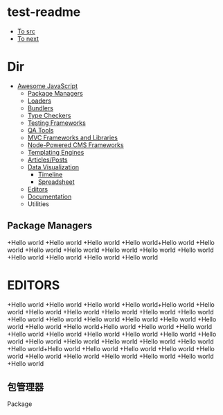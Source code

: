 # test-readme


+ [To src](./src/README.md)
+ [To next]()


# Dir

+ [Awesome JavaScript](#awesome-javascript)
  + [Package Managers](#包管理器)
  + [Loaders](#loaders)
  + [Bundlers](#bundlers)
  + [Type Checkers](#type-checkers)
  + [Testing Frameworks](#testing-frameworks)
  + [QA Tools](#qa-tools)
  * [MVC Frameworks and Libraries](#mvc-frameworks-and-libraries)
  * [Node-Powered CMS Frameworks](#node-powered-cms-frameworks)
  * [Templating Engines](#templating-engines)
  * [Articles/Posts](#articles-and-posts)
  * [Data Visualization](#data-visualization)
    * [Timeline](#timeline)
    * [Spreadsheet](#spreadsheet)
  + [Editors](#editors)
  * [Documentation](#documentation)
  * Utilities
  
  
## Package Managers

+Hello world
+Hello world
+Hello world
+Hello world+Hello world
+Hello world
+Hello world
+Hello world
+Hello world
+Hello world
+Hello world
+Hello world
+Hello world
+Hello world
+Hello world
# EDITORS
+Hello world
+Hello world
+Hello world
+Hello world+Hello world
+Hello world
+Hello world
+Hello world
+Hello world
+Hello world
+Hello world
+Hello world
+Hello world
+Hello world
+Hello world
+Hello world
+Hello world
+Hello world
+Hello world+Hello world
+Hello world
+Hello world
+Hello world
+Hello world
+Hello world
+Hello world
+Hello world
+Hello world
+Hello world
+Hello world
+Hello world
+Hello world
+Hello world
+Hello world+Hello world
+Hello world
+Hello world
+Hello world
+Hello world
+Hello world
+Hello world
+Hello world
+Hello world
+Hello world
+Hello world

## 包管理器
Package
